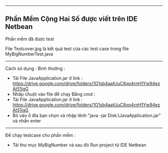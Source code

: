 -------------------------------------------------------------------------------
Phần Mềm Cộng Hai Số được viết trên IDE Netbean
-----------------------------------------------------------------------------
Phần mềm đã được test 

File Testcover.jpg là kết quả test của các test case trong file MyBigNumberTest.java

-----------------------------------------------------------------------------
Cách sử dụng :
  Bình thường :
  - Tải File JavaApplication.jar ở link : https://drive.google.com/drive/folders/1O1sb4aatUuC8xp4rnH1Yw94ezAt51jgG 
  - Nhấp chuột vào file để chạy 
  Bằng cmd :
  - Tải File JavaApplication.jar ở link : https://drive.google.com/drive/folders/1O1sb4aatUuC8xp4rnH1Yw94ezAt51jgG 
  - Bỏ vào ổ đĩa bạn chọn và nhập lênh "java -jar Disk:\JavaApplication.jar" và nhấn enter 
------------------------------------------------------------------------------
Để chạy testcase cho phần mềm : 
  - Tải thư mục MyBigNumber và sau đó Run project từ IDE Netbean 

